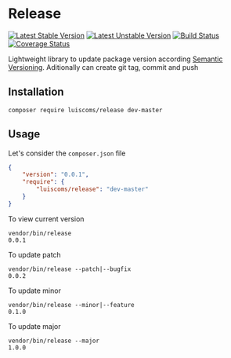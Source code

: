 Release
==

[![Latest Stable Version](https://poser.pugx.org/luiscoms/release/v/stable)](https://packagist.org/packages/luiscoms/release) [![Latest Unstable Version](https://poser.pugx.org/luiscoms/release/v/unstable)](https://packagist.org/packages/luiscoms/release)
[![Build Status](https://travis-ci.org/luiscoms/release.svg?branch=master)](https://travis-ci.org/luiscoms/release) [![Coverage Status](https://coveralls.io/repos/github/luiscoms/release/badge.svg?branch=master)](https://coveralls.io/github/luiscoms/release)

Lightweight library to update package version according [Semantic Versioning](http://semver.org/).
Aditionally can create git tag, commit and push

Installation
----

    composer require luiscoms/release dev-master

Usage
----

Let's consider the `composer.json` file

```json
{
    "version": "0.0.1",
    "require": {
        "luiscoms/release": "dev-master"
    }
}
```

To view current version

    vendor/bin/release
    0.0.1

To update patch

    vendor/bin/release --patch|--bugfix
    0.0.2

To update minor

    vendor/bin/release --minor|--feature
    0.1.0

To update major

    vendor/bin/release --major
    1.0.0
